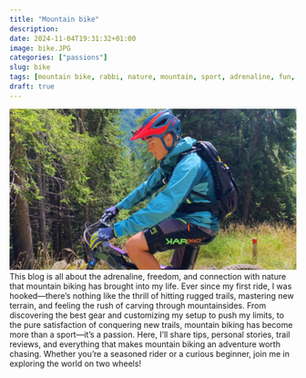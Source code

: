 ```yaml
---
title: "Mountain bike"
description: 
date: 2024-11-04T19:31:32+01:00
image: bike.JPG
categories: ["passions"]
slug: bike
tags: [mountain bike, rabbi, nature, mountain, sport, adrenaline, fun, outdoor, summer]
draft: true
---
```


![Me exploring the beauty of Rabbi Valley](mountainbike.jpg)
This blog is all about the adrenaline, freedom, and connection with nature that mountain biking has brought into my life. Ever since my first ride, I was hooked—there’s nothing like the thrill of hitting rugged trails, mastering new terrain, and feeling the rush of carving through mountainsides. 
From discovering the best gear and customizing my setup to push my limits, to the pure satisfaction of conquering new trails, mountain biking has become more than a sport—it’s a passion. Here, I’ll share tips, personal stories, trail reviews, and everything that makes mountain biking an adventure worth chasing. Whether you’re a seasoned rider or a curious beginner, join me in exploring the world on two wheels!